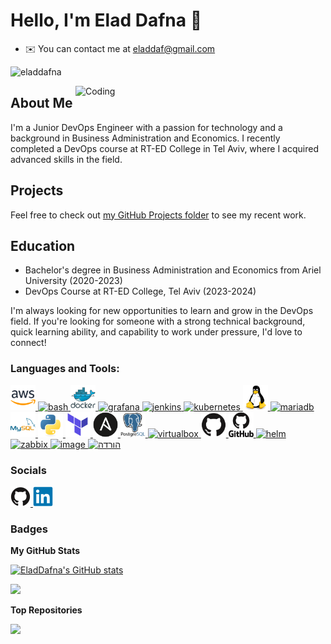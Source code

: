 # Hello, I'm Elad Dafna 👋
* ✉️  You can contact me at [eladdaf@gmail.com](mailto:eladdaf@gmail.com)
<p align="left"> <img src="https://komarev.com/ghpvc/?username=eladdafna&label=Profile%20views&color=0e75b6&style=flat" alt="eladdafna" /> </p>
<img align="right" alt="Coding" width="400" src="https://shalb.com/wp-content/uploads/2019/11/Devops1-2048x1338.jpeg">

## About Me

I'm a Junior DevOps Engineer with a passion for technology and a background in Business Administration and Economics. I recently completed a DevOps course at RT-ED College in Tel Aviv, where I acquired advanced skills in the field.

## Projects

Feel free to check out [my GitHub Projects folder](https://github.com/EladDafna/Projects) to see my recent work.

## Education

- Bachelor's degree in Business Administration and Economics from Ariel University (2020-2023)
- DevOps Course at RT-ED College, Tel Aviv (2023-2024)

I'm always looking for new opportunities to learn and grow in the DevOps field. If you're looking for someone with a strong technical background, quick learning ability, and capability to work under pressure, I'd love to connect!

<h3 align="left">Languages and Tools:</h3>
<p align="left"> 
  <a href="https://aws.amazon.com" target="_blank" rel="noreferrer"> 
    <img src="https://raw.githubusercontent.com/devicons/devicon/master/icons/amazonwebservices/amazonwebservices-original-wordmark.svg" alt="aws" width="40" height="40"/> 
  </a> 
  <a href="https://www.gnu.org/software/bash/" target="_blank" rel="noreferrer"> 
    <img src="https://www.vectorlogo.zone/logos/gnu_bash/gnu_bash-icon.svg" alt="bash" width="40" height="40"/> 
  </a> 
  <a href="https://www.docker.com/" target="_blank" rel="noreferrer"> 
    <img src="https://raw.githubusercontent.com/devicons/devicon/master/icons/docker/docker-original-wordmark.svg" alt="docker" width="40" height="40"/> 
  </a> 
  <a href="https://grafana.com" target="_blank" rel="noreferrer"> 
    <img src="https://www.vectorlogo.zone/logos/grafana/grafana-icon.svg" alt="grafana" width="40" height="40"/> 
  </a> 
  <a href="https://www.jenkins.io" target="_blank" rel="noreferrer"> 
    <img src="https://www.vectorlogo.zone/logos/jenkins/jenkins-icon.svg" alt="jenkins" width="40" height="40"/> 
  </a> 
  <a href="https://kubernetes.io" target="_blank" rel="noreferrer"> 
    <img src="https://www.vectorlogo.zone/logos/kubernetes/kubernetes-icon.svg" alt="kubernetes" width="40" height="40"/> 
  </a> 
  <a href="https://www.linux.org/" target="_blank" rel="noreferrer"> 
    <img src="https://raw.githubusercontent.com/devicons/devicon/master/icons/linux/linux-original.svg" alt="linux" width="40" height="40"/> 
  </a> 
  <a href="https://mariadb.org/" target="_blank" rel="noreferrer"> 
    <img src="https://www.vectorlogo.zone/logos/mariadb/mariadb-icon.svg" alt="mariadb" width="40" height="40"/> 
  </a> 
  <a href="https://www.mysql.com/" target="_blank" rel="noreferrer"> 
    <img src="https://raw.githubusercontent.com/devicons/devicon/master/icons/mysql/mysql-original-wordmark.svg" alt="mysql" width="40" height="40"/> 
  </a> 
  <a href="https://www.python.org" target="_blank" rel="noreferrer"> 
    <img src="https://raw.githubusercontent.com/devicons/devicon/master/icons/python/python-original.svg" alt="python" width="40" height="40"/> 
  </a>
  <a href="https://www.terraform.io/" target="_blank" rel="noreferrer">
    <img src="https://raw.githubusercontent.com/devicons/devicon/master/icons/terraform/terraform-original.svg" alt="terraform" width="40" height="40"/>
  </a>
  <a href="https://www.ansible.com/" target="_blank" rel="noreferrer">
    <img src="https://raw.githubusercontent.com/devicons/devicon/master/icons/ansible/ansible-original.svg" alt="ansible" width="40" height="40"/>
  </a>
  <a href="https://www.postgresql.org" target="_blank" rel="noreferrer">
    <img src="https://raw.githubusercontent.com/devicons/devicon/master/icons/postgresql/postgresql-original-wordmark.svg" alt="postgresql" width="40" height="40"/>
  </a>
  <a href="https://www.virtualbox.org/" target="_blank" rel="noreferrer">
    <img src="https://www.vectorlogo.zone/logos/virtualbox/virtualbox-icon.svg" alt="virtualbox" width="40" height="40"/>
  </a>
  <a href="https://github.com/" target="_blank" rel="noreferrer">
    <img src="https://raw.githubusercontent.com/devicons/devicon/master/icons/github/github-original.svg" alt="github" width="40" height="40"/>
  </a>
  <a href="https://github.com/features/actions" target="_blank" rel="noreferrer">
    <img src="https://raw.githubusercontent.com/devicons/devicon/master/icons/github/github-original-wordmark.svg" alt="github actions" width="40" height="40"/>
  </a>
  <a href="https://helm.sh/" target="_blank" rel="noreferrer">
    <img src="https://www.vectorlogo.zone/logos/helmsh/helmsh-icon.svg" alt="helm" width="40" height="40"/>
  </a>
  <a href="https://www.zabbix.com/" target="_blank" rel="noreferrer">
    <img src="https://www.vectorlogo.zone/logos/zabbix/zabbix-icon.svg" alt="zabbix" width="40" height="40"/>
  </a>
  <a href="https://github.com/user-attachments/assets/9b04ef55-a0ff-40ab-801e-cb6de66414da" target="_blank" rel="noreferrer">
    <img src="https://github.com/user-attachments/assets/9b04ef55-a0ff-40ab-801e-cb6de66414da" alt="image" width="40" height="40"/>
  </a>
  <a href="https://github.com/user-attachments/assets/07af6e61-ec19-413f-9ff6-0e68e5864822" target="_blank" rel="noreferrer">
    <img src="https://github.com/user-attachments/assets/07af6e61-ec19-413f-9ff6-0e68e5864822" alt="הורדה" width="40" height="40"/>
  </a>
</p>



### Socials

<p align="left">
<a href="https://www.github.com/EladDafna" target="_blank" rel="noreferrer">
<picture>
<source media="(prefers-color-scheme: dark)" srcset="https://raw.githubusercontent.com/devicons/devicon/master/icons/github/github-original.svg" />
<source media="(prefers-color-scheme: light)" srcset="https://raw.githubusercontent.com/devicons/devicon/master/icons/github/github-original.svg" />
<img src="https://raw.githubusercontent.com/devicons/devicon/master/icons/github/github-original.svg" width="32" height="32" />
</picture>
</a>
<a href="https://www.linkedin.com/in/elad-dafna-0191142bb/" target="_blank" rel="noreferrer">
<picture>
<source media="(prefers-color-scheme: dark)" srcset="https://raw.githubusercontent.com/devicons/devicon/master/icons/linkedin/linkedin-original.svg" />
<source media="(prefers-color-scheme: light)" srcset="https://raw.githubusercontent.com/devicons/devicon/master/icons/linkedin/linkedin-original.svg" />
<img src="https://raw.githubusercontent.com/devicons/devicon/master/icons/linkedin/linkedin-original.svg" width="32" height="32" />
</picture>
</a>
</p>

### Badges

<b>My GitHub Stats</b>

<a href="http://www.github.com/EladDafna"><img src="https://github-readme-stats.vercel.app/api?username=EladDafna&show_icons=true&hide=&count_private=true&title_color=0891b2&text_color=ffffff&icon_color=0891b2&bg_color=1c1917&hide_border=true&show_icons=true" alt="EladDafna's GitHub stats" /></a>

<a href="http://www.github.com/EladDafna"><img src="https://github-readme-streak-stats.herokuapp.com/?user=EladDafna&stroke=ffffff&background=1c1917&ring=0891b2&fire=0891b2&currStreakNum=ffffff&currStreakLabel=0891b2&sideNums=ffffff&sideLabels=ffffff&dates=ffffff&hide_border=true" /></a>



<b>Top Repositories</b>

<div width="100%" align="center">
<a href="https://github.com/EladDafna/Projects" align="left"><img align="left" width="45%" src="https://github-readme-stats.vercel.app/api/pin/?username=EladDafna&repo=Projects&title_color=0891b2&text_color=ffffff&icon_color=0891b2&bg_color=1c1917&hide_border=true&locale=en" /></a>
</div>
<br /><br /><br /><br /><br /><br /><br />
